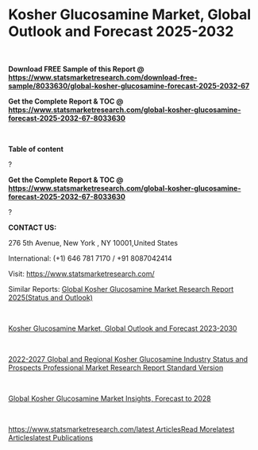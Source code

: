 <h1>Kosher Glucosamine Market, Global Outlook and Forecast 2025-2032</h1><br/><p><strong>Download FREE Sample of this Report @ <a href="https://www.statsmarketresearch.com/download-free-sample/8033630/global-kosher-glucosamine-forecast-2025-2032-67">https://www.statsmarketresearch.com/download-free-sample/8033630/global-kosher-glucosamine-forecast-2025-2032-67</a></strong></p>
 
 
 
 <div><b>Get the Complete Report & TOC @ <a href="https://www.statsmarketresearch.com/global-kosher-glucosamine-forecast-2025-2032-67-8033630">https://www.statsmarketresearch.com/global-kosher-glucosamine-forecast-2025-2032-67-8033630</a></b></div>
 
 
 
 <p><br />
 
 <b>Table of content</b></p>
 
 
 
 <p>? </p>
 
 
 
 <div><b>Get the Complete Report & TOC @ <a href="https://www.statsmarketresearch.com/global-kosher-glucosamine-forecast-2025-2032-67-8033630">https://www.statsmarketresearch.com/global-kosher-glucosamine-forecast-2025-2032-67-8033630</a></b></div>
 
 
 
 <p>? </p>
 
 
 
 <p><b>CONTACT US:</b><br />
 
 276 5th Avenue, New York , NY 10001,United States<br />
 
 International: (+1) 646 781 7170 / +91 8087042414<br />
 
 Visit: <a href="https://www.statsmarketresearch.com/">https://www.statsmarketresearch.com/</a><br />
 
 Similar Reports: <a href="https://www.statsmarketresearch.com/global-kosher-glucosamine-forecast-2025-2032-67-8033630">Global Kosher Glucosamine Market Research Report 2025(Status and Outlook)</a><br />
 
 <br />
 
 <a href="https://www.statsmarketresearch.com/global-kosher-glucosamine-forecast-2025-2032-67-8033630">Kosher Glucosamine Market, Global Outlook and Forecast 2023-2030</a><br />
 
 <br />
 
 <a href="https://www.statsmarketresearch.com/global-kosher-glucosamine-forecast-2025-2032-67-8033630">2022-2027 Global and Regional Kosher Glucosamine Industry Status and Prospects Professional Market Research Report Standard Version</a><br />
 
 <br />
 
 <a href="https://www.statsmarketresearch.com/global-kosher-glucosamine-forecast-2025-2032-67-8033630">Global Kosher Glucosamine Market Insights, Forecast to 2028</a><br />
 
 <br />
 
 <a href="https://gyeongbokgung.com">https://www.statsmarketresearch.com/</a><a href="https://hallyeomaritime.com">latest Articles</a><a href="https://jingwansa.com">Read More</a><a href="https://nguoiviet.jp/">latest Articles</a><a href="https://www.intelmarketresearch.com/">latest Publications</a></p>
